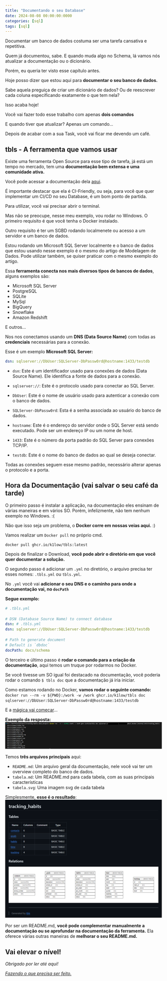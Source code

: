 ```yaml
---
title: "Documentando o seu Database"
date: 2024-08-08 00:00:00:0000
categories: [sql]
tags: [sql]
---
```


Documentar um banco de dados costuma ser uma tarefa cansativa e repetitiva.

Quem já documentou, sabe. E quando muda algo no Schema, lá vamos nós atualizar a documentação ou o dicionário.

Porém, eu queria ter visto esse capítulo antes.

Hoje posso dizer que estou aqui para **documentar o seu banco de dados.**

Sabe aquela preguiça de criar um dicionário de dados? Ou de reescrever cada coluna especificando exatamente o que tem nela?

Isso acaba hoje!

Você vai fazer todo esse trabalho com apenas **dois comandos**

E quando tiver que atualizar? Apenas um comando...

Depois de acabar com a sua Task, você vai ficar me devendo um café.

## tbls - A ferramenta que vamos usar
Existe uma ferramenta Open Source para esse tipo de tarefa, já está um tempo no mercado, tem uma **documentação bem extensa e uma comunidade ativa.**

Você pode acessar a documentação dela [aqui](https://github.com/k1LoW/tbls?tab=readme-ov-file).

É importante destacar que ela é CI-Friendly, ou seja, para você que quer implementar um CI/CD no seu Database, é um bom ponto de partida.

Para utilizar, você vai precisar abrir o terminal.

Mas não se preocupe, nesse meu exemplo, vou rodar no Windows. O primeiro requisito é que você tenha o Docker instalado.

Outro requisito é ter um SGBD rodando localmenete ou acesso a um servidor e um banco de dados.

Estou rodando um Microsoft SQL Server localmente e o banco de dados que estou usando nesse exemplo é o mesmo do artigo de Modelagem de Dados. Pode utilizar também, se quiser praticar com o mesmo exemplo do artigo.

Essa **ferramenta conecta nos mais diversos tipos de bancos de dados**, alguns exemplos são:
- Microsoft SQL Server
- PostgreSQL
- SQLite
- MySql
- BigQuery
- Snowflake
- Amazon Redshift

E outros...

Nos nos conectamos usando um **DNS (Data Source Name)** com todas as **credenciais** necessárias para a conexão.

Esse é um exemplo **Microsoft SQL Server:**
```yml
dsn: sqlserver://DbUser:SQLServer-DbPassw0rd@hostname:1433/testdb
```

- `dsn`: Este é um identificador usado para conexões de dados (Data Source Name). Ele identifica a fonte de dados para a conexão.

- `sqlserver://`: Este é o protocolo usado para conectar ao SQL Server.

- `DbUser`: Este é o nome de usuário usado para autenticar a conexão com o banco de dados.

- `SQLServer-DbPassw0rd`: Esta é a senha associada ao usuário do banco de dados.

- `hostname`: Este é o endereço do servidor onde o SQL Server está sendo executado. Pode ser um endereço IP ou um nome de host.

- `1433`: Este é o número da porta padrão do SQL Server para conexões TCP/IP.

- `testdb`: Este é o nome do banco de dados ao qual se deseja conectar.

Todas as conexões seguem esse mesmo padrão, necessário alterar apenas o protocolo e a porta.

## Hora da Documentação (vai salvar o seu café da tarde)

O primeiro passo é instalar a aplicação, na documentação eles ensinam de várias maneiras e em vários SO. Porém, infelizmente, não tem nenhum exemplo no Windows. :(

Não que isso seja um problema, o **Docker corre em nossas veias aqui.** :)

Vamos realizar um `Docker pull` no próprio cmd. 
```docker
docker pull ghcr.io/k1low/tbls:latest
```

Depois de finalizar o Download, **você pode abrir o diretório em que você quer documentar a solução.**

O segundo passo é adicionar um `.yml` no diretório, o arquivo precisa ter esses nomes: `.tbls.yml` ou `tbls.yml`.

No `.yml` você vai **adicionar o seu DNS e o caminho para onde a documentação vai, no `docPath`**

**Segue exemplo:**
```yml
# .tbls.yml

# DSN (Database Source Name) to connect database
dsn: # .tbls.yml
dsn: sqlserver://DbUser:SQLServer-DbPassw0rd@hostname:1433/testdb

# Path to generate document
# Default is `dbdoc`
docPath: docs/schema
```

O terceiro e último passo é **rodar o comando para a criação da documentação**, aqui temos um truque por rodarmos no Docker.

Se você tivesse um SO igual foi destacado na documentação, você poderia rodar o comando `$ tbls doc` que a documentação já iria iniciar. 

Como estamos rodando no Docker, **vamos rodar o seguinte comando:** `docker run --rm -v ${PWD}:/work -w /work ghcr.io/k1low/tbls doc sqlserver://DbUser:SQLServer-DbPassw0rd@hostname:1433/testdb`

E a [mágica vai começar](https://www.youtube.com/watch?v=NAw7SqHnHLI)...

**Exemplo da resposta:**
![tbls_example](/assets/images/2024-08-08-doc-your-database/tbls_example.png)

Temos **três arquivos principais** aqui:
- `README.md`: Um arquivo geral da documentação, nele você vai ter um overview completo do banco de dados.
- `tabela.md`: Um README.md para cada tabela, com as suas principais características
- `tabela.svg`: Uma imagem svg de cada tabela

Simplesmente, **esse é o resultado**:
![tbls_readme](/assets/images/2024-08-08-doc-your-database/tbls_readme.png)

Por ser um README.md, **você pode complementar manualmente a documentação ou se aprofundar na documentação da ferramenta.** Ela oferece várias outras maneiras de **melhorar o seu README.md.**

Vai elevar o nível!
---

*Obrigado por ler até aqui!*

[*Fazendo o que precisa ser feito.*](https://linktr.ee/lorenzo_uriel)
